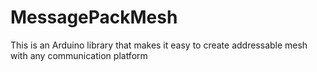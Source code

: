 # MessagePackMesh
This is an Arduino library that makes it easy to create addressable mesh with any communication platform
